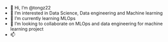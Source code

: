 - 👋 Hi, I’m @tongz22
- 👀 I’m interested in Data Science, Data engineering and Machine learning
- 🌱 I’m currently learning MLOps
- 💞️ I’m looking to collaborate on MLOps and data engineering for machine learning project
- 📫 

<!---
tongz22/tongz22 is a ✨ special ✨ repository because its `README.md` (this file) appears on your GitHub profile.
You can click the Preview link to take a look at your changes.
--->

